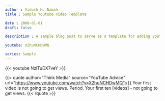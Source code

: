 ```yaml
---
author : Vidush H. Namah
title : Sample Youtube Video Template

date : 2000-01-01
draft: false

description : A sample blog post to serve as a template for adding youtube video to articles

youtube: X2huNCHDwMQ

series: Sample
---
```

{{< youtube NzlTuDX7veY >}}

{{< quote author="Think Media" source="YouTube Advice" url="https://www.youtube.com/watch?v=X2huNCHDwMQ">}}
Your first video is not going to get views. Period. Your first ten [videos] - not going to get views.
{{< /quote >}}